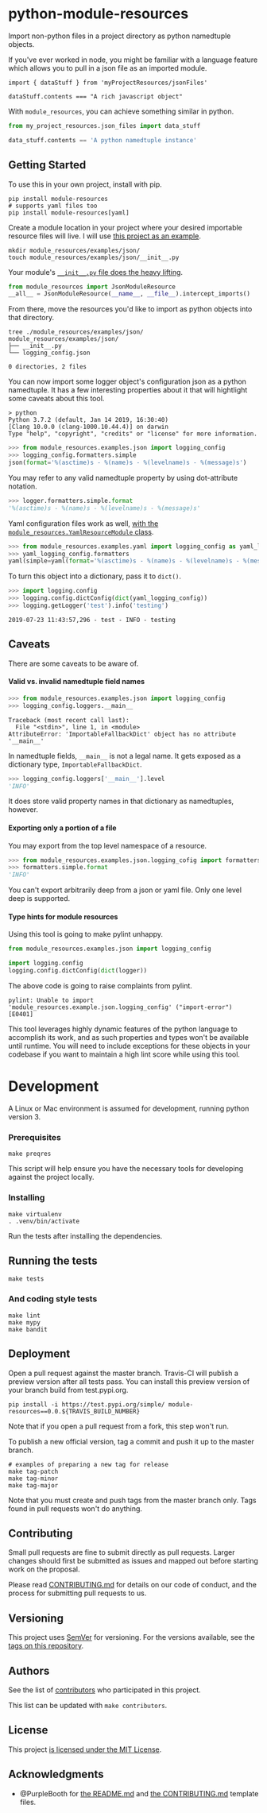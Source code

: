 # python-module-resources

Import non-python files in a project directory as python namedtuple objects.

If you've ever worked in node, you might be familiar with a language feature which allows you to pull in a json file as an imported module.

```node
import { dataStuff } from 'myProjectResources/jsonFiles'

dataStuff.contents === "A rich javascript object"
```

With `module_resources`, you can achieve something similar in python.

```py
from my_project_resources.json_files import data_stuff

data_stuff.contents == 'A python namedtuple instance'
```

## Getting Started

To use this in your own project, install with pip.

```
pip install module-resources
# supports yaml files too
pip install module-resources[yaml]
```

Create a module location in your project where your desired importable resource files will live. I will use [this project as an example](./module_resources/examples).

```
mkdir module_resources/examples/json/
touch module_resources/examples/json/__init__.py
```

Your module's [`__init__.py` file does the heavy lifting](./module_resources/examples/json/__init__.py).

```py
from module_resources import JsonModuleResource
__all__ = JsonModuleResource(__name__, __file__).intercept_imports()
```

From there, move the resources you'd like to import as python objects into that directory.

```
tree ./module_resources/examples/json/
module_resources/examples/json/
├── __init__.py
└── logging_config.json

0 directories, 2 files
```

You can now import some logger object's configuration json as a python namedtuple. It has a few interesting properties about it that will hightlight some caveats about this tool.

```
> python
Python 3.7.2 (default, Jan 14 2019, 16:30:40)
[Clang 10.0.0 (clang-1000.10.44.4)] on darwin
Type "help", "copyright", "credits" or "license" for more information.
```

```py
>>> from module_resources.examples.json import logging_config
>>> logging_config.formatters.simple
json(format='%(asctime)s - %(name)s - %(levelname)s - %(message)s')
```

You may refer to any valid namedtuple property by using dot-attribute notation.

```py
>>> logger.formatters.simple.format
'%(asctime)s - %(name)s - %(levelname)s - %(message)s'
```

Yaml configuration files work as well, [with the `module_resources.YamlResourceModule` class](./module_resources/examples/yaml/__init__.py).

```py
>>> from module_resources.examples.yaml import logging_config as yaml_logging_config
>>> yaml_logging_config.formatters
yaml(simple=yaml(format='%(asctime)s - %(name)s - %(levelname)s - %(message)s'))
```

To turn this object into a dictionary, pass it to `dict()`.

```py
>>> import logging.config
>>> logging.config.dictConfig(dict(yaml_logging_config))
>>> logging.getLogger('test').info('testing')
```

```
2019-07-23 11:43:57,296 - test - INFO - testing
```

## Caveats

There are some caveats to be aware of.

#### Valid vs. invalid namedtuple field names

```py
>>> from module_resources.examples.json import logging_config
>>> logging_config.loggers.__main__
```

```
Traceback (most recent call last):
  File "<stdin>", line 1, in <module>
AttributeError: 'ImportableFallbackDict' object has no attribute '__main__'
```

In namedtuple fields, `__main__` is not a legal name. It gets exposed as a dictionary type, `ImportableFallbackDict`.

```py
>>> logging_config.loggers['__main__'].level
'INFO'
```

It does store valid property names in that dictionary as namedtuples, however.

#### Exporting only a portion of a file

You may export from the top level namespace of a resource.

```py
>>> from module_resources.examples.json.logging_cofig import formatters
>>> formatters.simple.format
'INFO'
```

You can't export arbitrarily deep from a json or yaml file. Only one level deep is supported.

#### Type hints for module resources

Using this tool is going to make pylint unhappy.

```py
from module_resources.examples.json import logging_config

import logging.config
logging.config.dictConfig(dict(logger))
```

The above code is going to raise complaints from pylint.

```
pylint: Unable to import 'module_resources.example.json.logging_config' ("import-error") [E0401]
```

This tool leverages highly dynamic features of the python language to accomplish its work, and as such properties and types won't be available until runtime. You will need to include exceptions for these objects in your codebase if you want to maintain a high lint score while using this tool.

# Development

A Linux or Mac environment is assumed for development, running python version 3.

### Prerequisites

```
make preqres
```

This script will help ensure you have the necessary tools for developing against the project locally.

### Installing

```
make virtualenv
. .venv/bin/activate
```

Run the tests after installing the dependencies.

## Running the tests

```
make tests
```

### And coding style tests

```
make lint
make mypy
make bandit
```

## Deployment

Open a pull request against the master branch. Travis-CI will publish a preview version after all tests pass. You can install this preview version of your branch build from test.pypi.org.

```
pip install -i https://test.pypi.org/simple/ module-resources==0.0.${TRAVIS_BUILD_NUMBER}
```

Note that if you open a pull request from a fork, this step won't run.

To publish a new official version, tag a commit and push it up to the master branch.

```
# examples of preparing a new tag for release
make tag-patch
make tag-minor
make tag-major
```

Note that you must create and push tags from the master branch only. Tags found in pull requests won't do anything.

## Contributing

Small pull requests are fine to submit directly as pull requests. Larger changes should first be submitted as issues and mapped out before starting work on the proposal.

Please read [CONTRIBUTING.md](./CONTRIBUTING.md) for details on our code of conduct, and the process for submitting pull requests to us.

## Versioning

This project uses [SemVer](http://semver.org/) for versioning. For the versions available, see the [tags on this repository](https://github.com/your/project/tags).

## Authors

See the list of [contributors](./CONTRIBUTORS.txt) who participated in this project.

This list can be updated with `make contributors`.

## License

This project [is licensed under the MIT License](./LICENSE.md).

## Acknowledgments

* @PurpleBooth for [the README.md](https://gist.github.com/PurpleBooth/109311bb0361f32d87a2) and [the CONTRIBUTING.md](https://gist.github.com/PurpleBooth/b24679402957c63ec426) template files.
